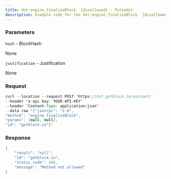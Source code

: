 ```yaml
---
title: dot:engine_finalizeBlock  {disallowed} - Polkadot
description: Example code for the dot:engine_finalizeBlock  {disallowed} json-rpc method. Сomplete guide on how to use dot:engine_finalizeBlock  {disallowed} json-rpc in GetBlock.io Web3 documentation.
---
```


### Parameters


`hash` - BlockHash

None

`justification` - Justification

None

### Request

``` java
curl --location --request POST 'https://dot.getblock.io/mainnet/' 
--header 'x-api-key: YOUR-API-KEY' 
--header 'Content-Type: application/json' 
--data-raw '{"jsonrpc": "2.0",
"method": "engine_finalizeBlock",
"params": [null, null],
"id": "getblock.io"}'
```

###  Response

``` java
{
    "result": "null",
    "id": "getblock.io",
    "status_code": 405,
    "message": "Method not allowed"
}
```

